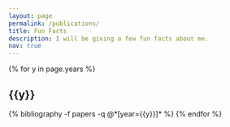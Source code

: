 ```yaml
---
layout: page
permalink: /publications/
title: Fun Facts
description: I will be giving a few fun facts about me.
nav: true
---
```


<div class="">

{% for y in page.years %}
  <h2 class="year">{{y}}</h2>
  {% bibliography -f papers -q @*[year={{y}}]* %}
{% endfor %}

</div>
